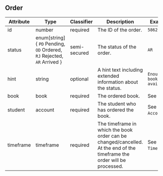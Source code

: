 ## Order

| Attribute | Type                                                                     | Classifier   | Description                                                                                                              | Example                   |
|-----------|--------------------------------------------------------------------------|--------------|--------------------------------------------------------------------------------------------------------------------------|---------------------------|
| id        | number                                                                   | required     | The ID of the order.                                                                                                     | `5862`                    |
| status    | enum[string] { `PD` Pending, `OD` Ordered, `RJ` Rejected, `AR` Arrived } | semi-secured | The status of the order.                                                                                                 | `AR`                      |
| hint      | string                                                                   | optional     | A hint text including extended information about the status.                                                             | `Enough books available.` |
| book      | book                                                                     | required     | The ordered book.                                                                                                        | See `Book`.               |
| student   | account                                                                  | required     | The student who has ordered the book.                                                                                    | See `Account`.            |
| timeframe | timeframe                                                                | required     | The timeframe in which the book order can be changed/cancelled. At the end of the timeframe the order will be processed. | See `Timeframe`.          |
